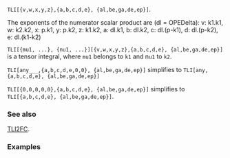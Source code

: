 `TLI[{v,w,x,y,z},{a,b,c,d,e}, {al,be,ga,de,ep}]`.

The exponents of the numerator scalar product are (dl = OPEDelta):
v: k1.k1, w: k2.k2,  x: p.k1, y: p.k2, z: k1.k2, a: dl.k1, b: dl.k2,  c: dl.(p-k1), d: dl.(p-k2), e: dl.(k1-k2)

`TLI[{mu1, ...}, {nu1, ...}][{v,w,x,y,z},{a,b,c,d,e}, {al,be,ga,de,ep}]` is a tensor integral, where `mu1` belongs to `k1` and n`u1` to `k2`.

`TLI[any___,{a,b,c,d,e,0,0}, {al,be,ga,de,ep}]` simplifies to `TLI[any, {a,b,c,d,e}, {al,be,ga,de,ep}]`

`TLI[{0,0,0,0,0},{a,b,c,d,e}, {al,be,ga,de,ep}]` simplifies to `TLI[{a,b,c,d,e}, {al,be,ga,de,ep}]`.

### See also

[TLI2FC](TLI2FC).

### Examples